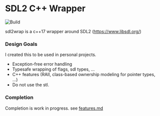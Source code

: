 # SDL2 C++ Wrapper
![Build](https://github.com/mkalte666/sdl2wrap/workflows/Build/badge.svg)


sdl2wrap is a c++17 wrapper around SDL2 (https://www.libsdl.org/)

### Design Goals
I created this to be used in personal projects. 
 * Exception-free error handling
 * Typesafe wrapping of flags, sdl types, ...
 * C++ features (RAII, class-based ownership modeling for pointer types, ...)
 * Do not use the stl. 
 
### Completion
Completion is work in progress. 
see [features.md](features.md) 
